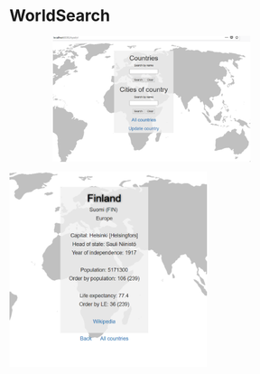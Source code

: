 # WorldSearch

<p align="center">
  <img src="https://github.com/pekkavee/WorldSearch/blob/master/src/main/resources/static/images/world1.jpg") width="350"/>
  </p>
  <p>
  <img src="https://github.com/pekkavee/WorldSearch/blob/master/src/main/resources/static/images/world2.jpg") width="350"/>
</p>
